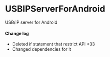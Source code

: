 USBIPServerForAndroid
=====================

USB/IP server for Android  

#### Change log
- Deleted if statement that restrict API <33
- Changed dependencies for it

